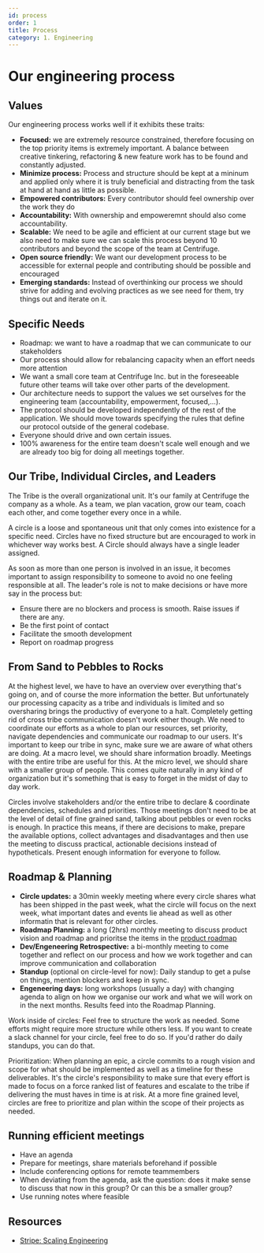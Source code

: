 ```yaml
---
id: process
order: 1
title: Process
category: 1. Engineering
---
```


# Our engineering process

## Values

Our engineering process works well if it exhibits these traits:

- **Focused:** we are extremely resource constrained, therefore focusing on the top priority items is extremely important. A balance between creative tinkering, refactoring & new feature work has to be found and constantly adjusted.
- **Minimize process:** Process and structure should be kept at a mininum and applied only where it is truly beneficial and distracting from the task at hand at hand as little as possible.
- **Empowered contributors:** Every contributor should feel ownership over the work they do
- **Accountability:** With ownership and empoweremnt should also come accountability.
- **Scalable:** We need to be agile and efficient at our current stage but we also need to make sure we can scale this process beyond 10 contributors and beyond the scope of the team at Centrifuge.
- **Open source friendly:** We want our development process to be accessible for external people and contributing should be possible and encouraged
- **Emerging standards:** Instead of overthinking our process we should strive for adding and evolving practices as we see need for them, try things out and iterate on it.

## Specific Needs

- Roadmap: we want to have a roadmap that we can communicate to our stakeholders
- Our process should allow for rebalancing capacity when an effort needs more attention
- We want a small core team at Centrifuge Inc. but in the foreseeable future other teams will take over other parts of the development.
- Our architecture needs to support the values we set ourselves for the engineering team (accountability, empowerment, focused,...).
- The protocol should be developed independently of the rest of the application. We should move towards specifying the rules that define our protocol outside of the general codebase.
- Everyone should drive and own certain issues.
- 100% awareness for the entire team doesn't scale well enough and we are already too big for doing all meetings together.

## Our Tribe, Individual Circles, and Leaders

The Tribe is the overall organizational unit. It's our family at Centrifuge the company as a whole. As a team, we plan vacation, grow our team, coach each other, and come together every once in a while.

A circle is a loose and spontaneous unit that only comes into existence for a specific need. Circles have no fixed structure but are encouraged to work in whichever way works best. A Circle should always have a single leader assigned.

As soon as more than one person is involved in an issue, it becomes important to assign responsibility to someone to avoid no one feeling responsible at all. The leader's role is not to make decisions or have more say in the process but:

- Ensure there are no blockers and process is smooth. Raise issues if there are any.
- Be the first point of contact
- Facilitate the smooth development
- Report on roadmap progress

## From Sand to Pebbles to Rocks

At the highest level, we have to have an overview over everything that's going on, and of course the more information the better. But unfortunately our processing capacity as a tribe and individuals is limited and so oversharing brings the productivy of everyone to a halt. Completely getting rid of cross tribe communication doesn't work either though. We need to coordinate our efforts as a whole to plan our resources, set priority, navigate dependencies and communicate our roadmap to our users. It's important to keep our tribe in sync, make sure we are aware of what others are doing. At a macro level, we should share information broadly. Meetings with the entire tribe are useful for this. At the micro level, we should share with a smaller group of people. This comes quite naturally in any kind of organization but it's something that is easy to forget in the midst of day to day work.

Circles involve stakeholders and/or the entire tribe to declare & coordinate dependencies, schedules and priorities. Those meetings don't need to be at the level of detail of fine grained sand, talking about pebbles or even rocks is enough. In practice this means, if there are decisions to make, prepare the available options, collect advantages and disadvantages and then use the meeting to discuss practical, actionable decisions instead of hypotheticals. Present enough information for everyone to follow.

## Roadmap & Planning

- **Circle updates:** a 30min weekly meeting where every circle shares what has been shipped in the past week, what the circle will focus on the next week, what important dates and events lie ahead as well as other informatin that is relevant for other circles.
- **Roadmap Planning:** a long (2hrs) monthly meeting to discuss product vision and roadmap and prioritse the items in the [product roadmap](https://airtable.com/tbl46g28QuXmRM9LM/viwTz7iXmm7o3Qt3r?blocks=hide)
- **Dev/Engeneering Retrospective:** a bi-monthly meeting to come together and reflect on our process and how we work together and can improve communication and collaboration
- **Standup** (optional on circle-level for now): Daily standup to get a pulse on things, mention blockers and keep in sync.
- **Engeneering days:** long workshops (usually a day) with changing agenda to align on how we organise our work and what we will work on in the next months. Results feed into the Roadmap Planning.

Work inside of circles:
Feel free to structure the work as needed. Some efforts might require more structure while others less. If you want to create a slack channel for your circle, feel free to do so. If you'd rather do daily standups, you can do that.

Prioritization:
When planning an epic, a circle commits to a rough vision and scope for what should be implemented as well as a timeline for these deliverables. It's the circle's responsibility to make sure that every effort is made to focus on a force ranked list of features and escalate to the tribe if delivering the must haves in time is at risk. At a more fine grained level, circles are free to prioritize and plan within the scope of their projects as needed.

## Running efficient meetings

- Have an agenda
- Prepare for meetings, share materials beforehand if possible
- Include conferencing options for remote teammembers
- When deviating from the agenda, ask the question: does it make sense to discuss that now in this group? Or can this be a smaller group?
- Use running notes where feasible

## Resources

- [Stripe: Scaling Engineering](https://stripe.com/atlas/guides/scaling-eng)
